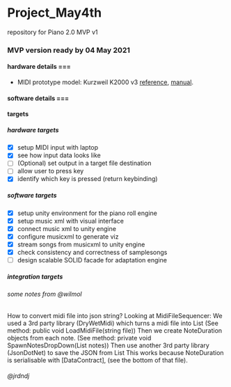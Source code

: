 # Project_May4th
repository for Piano 2.0 MVP v1

### MVP version ready by 04 May 2021


#### hardware details ===
- MIDI prototype model: Kurzweil K2000 v3 [reference](https://kurzweil.com/k2000/#faqs), [manual](https://kurzweil.com/wp-content/uploads/2019/10/Setup_Mode.pdf).

#### software details ===

#### targets

##### hardware targets
- [x] setup MIDI input with laptop
- [x] see how input data looks like
- [ ] \(Optional) set output in a target file destination
- [ ] allow user to press key
- [x] identify which key is pressed (return keybinding) 

##### software targets 
- [x] setup unity environment for the piano roll engine
- [x] setup music xml with visual interface
- [x] connect music xml to unity engine
- [x] configure musicxml to generate viz
- [x] stream songs from musicxml to unity engine
- [x] check consistency and correctness of samplesongs
- [ ] design scalable SOLID facade for adaptation engine

##### integration targets

###### some notes from @wilmol

How to convert midi file into json string?
Looking at MidiFileSequencer:
We used a 3rd party library (DryWetMidi) which turns a midi file into List<Note> (See method: public void LoadMidiFile(string file))
Then we create NoteDuration objects from each note. (See method: private void SpawnNotesDropDown(List<Note> notes))
Then use another 3rd party library (JsonDotNet) to save the JSON from List<NoteDuration> This works because NoteDuration is serialisable with [DataContract], (see the bottom of that file).

###### @jrdndj

